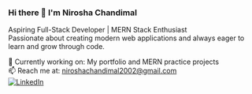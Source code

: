 ### Hi there 👋 I'm Nirosha Chandimal

Aspiring Full-Stack Developer | MERN Stack Enthusiast  
Passionate about creating modern web applications and always eager to learn and grow through code.

🌱 Currently working on: My portfolio and MERN practice projects  
📫 Reach me at: niroshachandimal2002@gmail.com  
[![LinkedIn](https://img.shields.io/badge/LinkedIn-blue?logo=linkedin&style=for-the-badge)](https://www.linkedin.com/in/niroshachandimal/)

